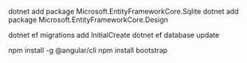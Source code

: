 dotnet add package Microsoft.EntityFrameworkCore.Sqlite
dotnet add package Microsoft.EntityFrameworkCore.Design

dotnet ef migrations add InitialCreate
dotnet ef database update

npm install -g @angular/cli
npm install bootstrap
